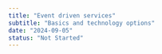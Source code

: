```yaml
---
title: "Event driven services"
subtitle: "Basics and technology options"
date: "2024-09-05"
status: "Not Started"
---
```

